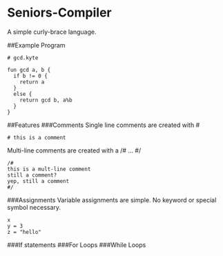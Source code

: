 # Seniors-Compiler

A simple curly-brace language.

##Example Program
```
# gcd.kyte

fun gcd a, b {
  if b != 0 {
    return a
  }
  else { 
    return gcd b, a%b
  }
}
```

##Features
###Comments
Single line comments are created with #
```
# this is a comment
```
Multi-line comments are created with a /# ... #/
```
/#
this is a mult-line comment
still a comment?
yep, still a comment
#/
```
###Assignments
Variable assignments are simple. No keyword or special symbol necessary.
```
x
y = 3
z = "hello"
```
###If statements
###For Loops
###While Loops
